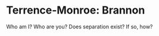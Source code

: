 # Terrence-Monroe: Brannon

Who am I? Who are you? Does separation exist? If so, how?

```{tableofcontents}
```
